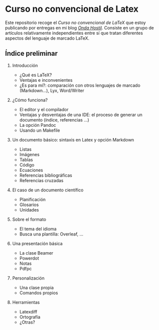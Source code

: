 # Curso no convencional de Latex

Este repositorio recoge el *Curso no convencional de LaTeX* que
estoy publicando por entregas en mi blog
[*Onda Hostil*][ondahostil]. Consiste en un grupo de artículos
relativamente independientes entre sí que tratan diferentes aspectos
del lenguaje de marcado LaTeX.

[ondahostil]: https://ondahostil.wordpress.com/curso-no-convencional-de-latex

## Índice preliminar

1. Introducción

    - ¿Qué es LaTeX?
    - Ventajas e inconvenientes
    - ¿Es para mí?: comparación con otros lenguajes de marcado (Markdown...), Lyx, Word/Writer

2. ¿Cómo funciona?

    - El editor y el compilador
    - Ventajas y desventajas de una IDE: el proceso de generar un documento (índice, referencias ...)
    - La opción Pandoc
    - Usando un Makefile

3. Un documento básico: sintaxis en Latex y opción Markdown

    - Listas
    - Imágenes
    - Tablas
    - Código
    - Ecuaciones
    - Referencias bibliográficas
    - Referencias cruzadas

4. El caso de un documento científico

    - Planificación
    - Glosarios
    - Unidades

5. Sobre el formato

    - El tema del idioma
    - Busca una plantilla: Overleaf, ...

6. Una presentación básica

    - La clase Beamer
    - Powerdot
    - Notas
    - Pdfpc

7. Personalización

    - Una clase propia
    - Comandos propios

8. Herramientas

    - Latexdiff
    - Ortografía
    - ¿Otras?
